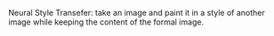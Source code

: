 Neural Style Transefer: take an image and paint it in a style of another image while keeping the content of the formal image.